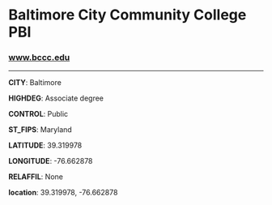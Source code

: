 # Baltimore City Community College PBI
### www.bccc.edu
---
**CITY**: Baltimore

**HIGHDEG**: Associate degree

**CONTROL**: Public

**ST_FIPS**: Maryland

**LATITUDE**: 39.319978

**LONGITUDE**: -76.662878

**RELAFFIL**: None

**location**: 39.319978, -76.662878